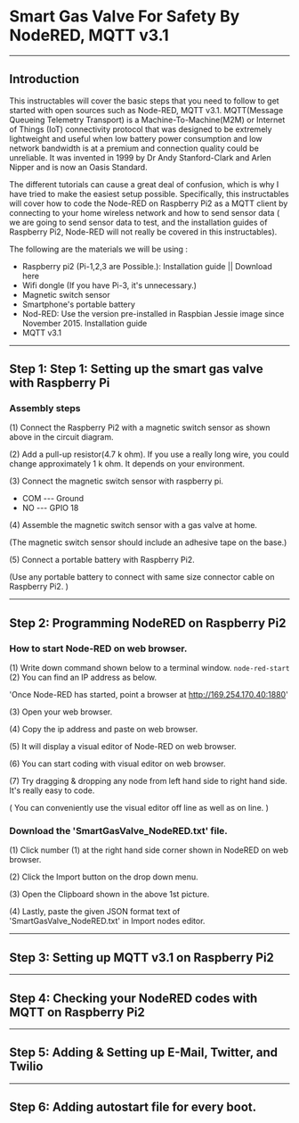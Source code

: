 # Smart Gas Valve For Safety By NodeRED, MQTT v3.1

***

## Introduction
This instructables will cover the basic steps that you need to follow to get started with open sources such as Node-RED, MQTT v3.1. MQTT(Message Queueing Telemetry Transport) is a Machine-To-Machine(M2M) or Internet of Things (IoT) connectivity protocol that was designed to be extremely lightweight and useful when low battery power consumption and low network bandwidth is at a premium and connection quality could be unreliable. It was invented in 1999 by Dr Andy Stanford-Clark and Arlen Nipper and is now an Oasis Standard.

The different tutorials can cause a great deal of confusion, which is why I have tried to make the easiest setup possible. Specifically, this instructables will cover how to code the Node-RED on Raspberry Pi2 as a MQTT client by connecting to your home wireless network and how to send sensor data ( we are going to send sensor data to test, and the installation guides of Raspberry Pi2, Node-RED will not really be covered in this instructables).

The following are the materials we will be using :

* Raspberry pi2 (Pi-1,2,3 are Possible.): Installation guide || Download here
* Wifi dongle (If you have Pi-3, it's unnecessary.)
* Magnetic switch sensor
* Smartphone's portable battery
* Nod-RED: Use the version pre-installed in Raspbian Jessie image since November 2015. Installation guide
* MQTT v3.1


***
## Step 1: Step 1: Setting up the smart gas valve with Raspberry Pi
### Assembly steps
(1) Connect the Raspberry Pi2 with a magnetic switch sensor as shown above in the circuit diagram.

(2) Add a pull-up resistor(4.7 k ohm). If you use a really long wire, you could change approximately 1 k ohm. It depends on your environment.

(3) Connect the magnetic switch sensor with raspberry pi.

* COM --- Ground
* NO --- GPIO 18

(4) Assemble the magnetic switch sensor with a gas valve at home.

(The magnetic switch sensor should include an adhesive tape on the base.)

(5) Connect a portable battery with Raspberry Pi2.

(Use any portable battery to connect with same size connector cable on Raspberry Pi2. )


***
## Step 2: Programming NodeRED on Raspberry Pi2
### How to start Node-RED on web browser.
(1) Write down command shown below to a terminal window.
`
node-red-start
`
(2) You can find an IP address as below.

'Once Node-RED has started, point a browser at http://169.254.170.40:1880'

(3) Open your web browser.

(4) Copy the ip address and paste on web browser.

(5) It will display a visual editor of Node-RED on web browser.

(6) You can start coding with visual editor on web browser.

(7) Try dragging & dropping any node from left hand side to right hand side. It's really easy to code.

( You can conveniently use the visual editor off line as well as on line. )

### Download the 'SmartGasValve_NodeRED.txt' file.
(1) Click number (1) at the right hand side corner shown in NodeRED on web browser.

(2) Click the Import button on the drop down menu.

(3) Open the Clipboard shown in the above 1st picture.

(4) Lastly, paste the given JSON format text of 'SmartGasValve_NodeRED.txt' in Import nodes editor.


***
## Step 3: Setting up MQTT v3.1 on Raspberry Pi2



***
## Step 4: Checking your NodeRED codes with MQTT on Raspberry Pi2



***
## Step 5: Adding & Setting up E-Mail, Twitter, and Twilio




***
## Step 6: Adding autostart file for every boot.
